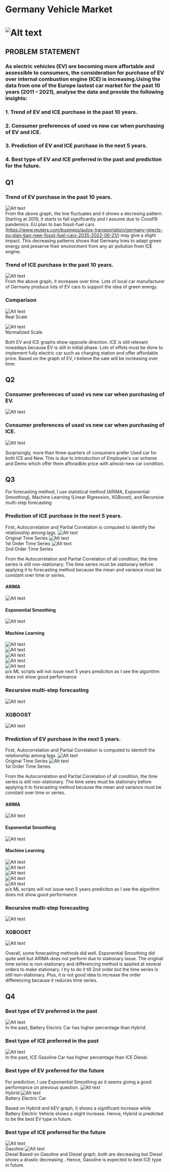 # Germany Vehicle Market

# ![Alt text](materials/buying-car-germany_0.jpg)

## PROBLEM STATEMENT

### As electric vehicles (EV) are becoming more affortable and assessible to consumers, the consideration for purchase of EV over internal combustion engine (ICE) is increasing.Using the data from one of the Europe lastest car market for the past 10 years (2011 – 2021), analyse the data and provide the following insights:

### 1. Trend of EV and ICE purchase in the past 10 years.
### 2. Consumer preferences of used vs new car when purchasing of EV and ICE.
### 3. Prediction of EV and ICE purchase in the next 5 years.
### 4. Best type of EV and ICE preferred in the past and prediction for the future.

## Q1

### Trend of EV purchase in the past 10 years.
![Alt text](materials/Q1/output1.png)<br>
From the above graph, the line fluctuates and it shows a decresing pattern. Starting at 2019, it starts to fall significantly and I assume due to Covid19 pandemics. EU plan to ban fossil-fuel cars (https://www.reuters.com/business/autos-transportation/germany-rejects-eu-plan-ban-new-fossil-fuel-cars-2035-2022-06-21/) may give a slight impact. This decreasing patterns shows that Germany tries to adapt green energy and preserve their environment from any air pollution from ICE engine. <br>

### Trend of ICE purchase in the past 10 years.
![Alt text](materials/Q1/output2.png)<br>
From the above graph, it increases over time. Lots of local car manufacturer of Germany produce lots of EV cars to support the idea of green energy. 

### Comparison
![Alt text](materials/Q1/output3.png)<br>
Real Scale<br>

![Alt text](materials/Q1/output4.png)<br>
Normalized Scale<br>

Both EV and ICE graphs show opposite direction. ICE is still relevant nowadays because EV is still in initial phase. Lots of effots must be done to implement fully electric car such as charging station and offer affordable price. Based on the graph of EV, I believe the sale will be increasing over time.


## Q2

### Consumer preferences of used vs new car when purchasing of EV.
![Alt text](materials/Q2/output1.png)<br>

### Consumer preferences of used vs new car when purchasing of ICE.
![Alt text](materials/Q2/output2.png)<br>

Surprisingly, more than three quarters of consumers prefer Used car for both ICE and New. This is due to introduction of Employee's car scheme and Demo which offer them afforadble price with almost-new car condition. 
## Q3
For forecasting method, I use statistical method (ARIMA, Exponential Smoothing), Machine Learning (Linear Rigression, XGBoost), and Recursive multi-step forecasting

### Prediction of ICE purchase in the next 5 years.
First, Autocorrelation and Partial Correlation is computed to identify the relationship among lags.
![Alt text](materials/Q3/output1.png)<br>
Original Time Series
![Alt text](materials/Q3/output2.png)<br>
1st Order Time Series
![Alt text](materials/Q3/output3.png)<br>
2nd Order Time Series<br>

From the Autocorrelation and Partial Correlation of all condition, the time series is still non-stationary. The time series must be stationary before applying it to forecasting method because the mean and variance must be constant over time or series.<br>

#### ARIMA
![Alt text](materials/Q3/output4.png)<br>

#### Exponential Smoothing
![Alt text](materials/Q3/output5.png)<br>

#### Machine Learning
![Alt text](materials/Q3/output6.png)<br>
![Alt text](materials/Q3/output7.png)<br>
![Alt text](materials/Q3/output8.png)<br>
![Alt text](materials/Q3/output9.png)<br>
![Alt text](materials/Q3/output10.png)<br>
p/s ML scripts will not issue next 5 years prediciton as I see the algorithm does not show good performance

### Recursive multi-step forecasting
![Alt text](materials/Q3/output11.png)<br>

### XGBOOST
![Alt text](materials/Q3/output12.png)<br>


### Prediction of EV purchase in the next 5 years.
First, Autocorrelation and Partial Correlation is computed to identofi the relationship among lags.
![Alt text](materials/Q3/output13.png)<br>
Original Time Series
![Alt text](materials/Q3/output14.png)<br>
1st Order Time Series

From the Autocorrelation and Partial Correlation of all condition, the time series is still non-stationary. The time seies must be stationary before applying it to forecasting method because the mean and variance must be constant over time or series.<br>

#### ARIMA
![Alt text](materials/Q3/output15.png)<br>

#### Exponential Smoothing
![Alt text](materials/Q3/output16.png)<br>

#### Machine Learning
![Alt text](materials/Q3/output17.png)<br>
![Alt text](materials/Q3/output18.png)<br>
![Alt text](materials/Q3/output19.png)<br>
![Alt text](materials/Q3/output20.png)<br>
![Alt text](materials/Q3/output21.png)<br>
p/s ML scripts will not issue next 5 years prediciton as I see the algorithm does not show good performance

### Recursive multi-step forecasting
![Alt text](materials/Q3/output22.png)<br>

### XGBOOST
![Alt text](materials/Q3/output23.png)<br>

Overall, some forecasting methods did well. Exponential Smoothing did quite well but ARIMA does not perform due to stationary issue. The original time series is non-stationary and differencing method is applied at several orders to make stationary. I try to do it till 2nd order but the time series is still non-stationary. Plus, it is not good idea to increase the order differencing because it reduces time series.


## Q4

### Best type of EV preferred in the past
![Alt text](materials/Q4/output1.png)<br>
In the past, Battery Electric Car has higher percentage than Hybrid.
### Best type of ICE preferred in the past
![Alt text](materials/Q4/output2.png)<br>
In the past, ICE Gasoline Car has higher percentage than ICE Diesel.
### Best type of EV preferred for the future
For prediction, I use Exponential Smoothing as it seems giving a good performance on previous question. 
![Alt text](materials/Q4/output3.png)<br>
Hybrid
![Alt text](materials/Q4/output4.png)<br>
Battery Electric Car

Based on Hybrid and bEV graph, it shows a significant increase while Battery Electric Vehicle shows a slight increase. Hence, Hybrid is predicted to be the best EV type in future.
### Best type of ICE preferred for the future
![Alt text](materials/Q4/output5.png)<br>
Gasoline
![Alt text](materials/Q4/output6.png)<br>
Diesel
Based on Gasoline and Diesel graph, both are decreasing but Diesel shows a drastic decreasing . Hence, Gasoline is expected to best ICE type in future. 











